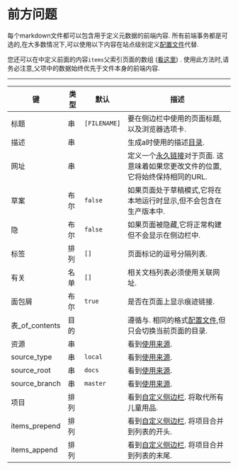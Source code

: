 
# 前方问题

每个markdown文件都可以包含用于定义元数据的前端内容. 所有前端事务都是可选的,在大多数情况下,可以使用以下内容在站点级别定义[配置文件](/api/config-file)代替. 

您还可以在中定义前面的内容`items`父索引页面的数组 ([看这里](/customizing-sidebar)) . 使用此方法时,请务必注意,父项中的数据始终优先于文件本身的前端内容. 

* * *

| 键              | 类型  | 默认           | 描述                                                                                     |
| -------------- | --- | ------------ | -------------------------------------------------------------------------------------- |
| 标题             | 串   | `[FILENAME]` | 要在侧边栏中使用的页面标题,以及浏览器选项卡.                                                                |
| 描述             | 串   |              | 生成a时使用的描述[目录](/index-files/#table-of-contents).                                        |
| 网址             | 串   |              | 定义一个[永久链接](https://en.wikipedia.org/wiki/Permalink)对于页面. 这意味着如果您更改文件的位置,它将始终保持相同的URL.  |
| 草案             | 布尔  | `false`      | 如果页面处于草稿模式,它将在本地运行时显示,但不会包含在生产版本中.                                                     |
| 隐              | 布尔  | `false`      | 如果页面被隐藏,它将正常构建但不会显示在侧边栏中.                                                              |
| 标签             | 排列  | `[]`         | 页面标记的逗号分隔列表.                                                                           |
| 有关             | 名单  | `[]`         | 相关文档列表必须使用关联网址.                                                                        |
| 面包屑            | 布尔  | `true`       | 是否在页面上显示痕迹链接.                                                                          |
| 表\_of_contents | 目的  |              | 遵循与. 相同的格式[配置文件](/api/config-file),但只会切换当前页面的目录.                                       |
| 资源             | 串   |              | 看到[使用来源](/using-sources).                                                              |
| source_type    | 串   | `local`      | 看到[使用来源](/using-sources).                                                              |
| source_root    | 串   | `docs`       | 看到[使用来源](/using-sources).                                                              |
| source_branch  | 串   | `master`     | 看到[使用来源](/using-sources).                                                              |
| 项目             | 排列  |              | 看到[自定义侧边栏](/customizing-sidebar). 将取代所有儿童用品.                                           |
| items_prepend  | 排列  |              | 看到[自定义侧边栏](/customizing-sidebar). 将项目合并到列表的开头.                                         |
| items_append   | 排列  |              | 看到[自定义侧边栏](/customizing-sidebar). 将项目合并到列表的末尾.                                         |
